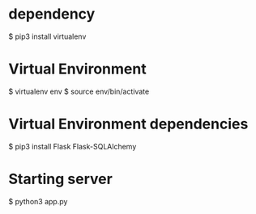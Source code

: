 dependency
==========
$ pip3 install virtualenv

Virtual Environment
==========
$ virtualenv env
$ source env/bin/activate

Virtual Environment dependencies
==========
$ pip3 install Flask Flask-SQLAlchemy

Starting server
==========
$ python3 app.py
